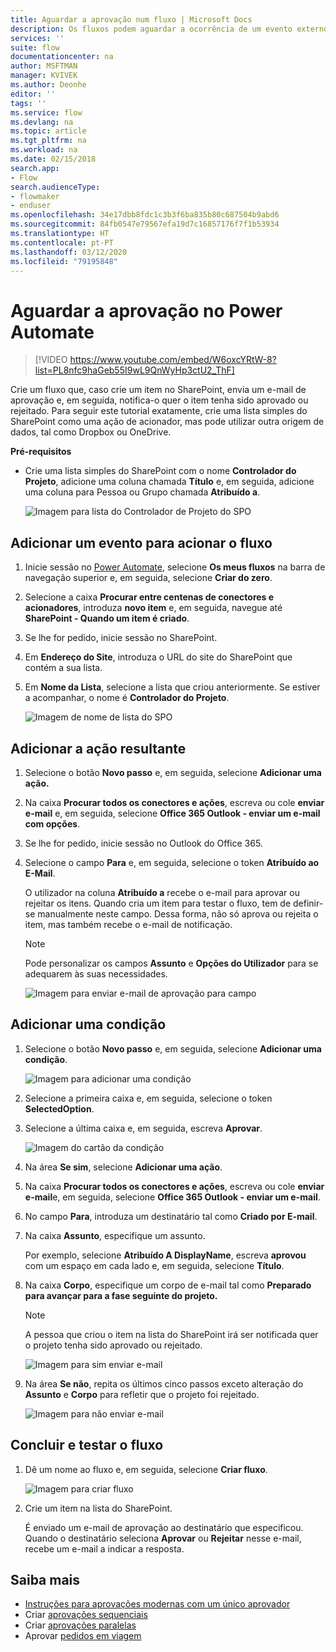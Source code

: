 ```yaml
---
title: Aguardar a aprovação num fluxo | Microsoft Docs
description: Os fluxos podem aguardar a ocorrência de um evento externo, tal como um utilizador aprovar ou rejeitar uma alteração, antes de efetuar uma ação, tal como enviar notificação da decisão.
services: ''
suite: flow
documentationcenter: na
author: MSFTMAN
manager: KVIVEK
ms.author: Deonhe
editor: ''
tags: ''
ms.service: flow
ms.devlang: na
ms.topic: article
ms.tgt_pltfrm: na
ms.workload: na
ms.date: 02/15/2018
search.app:
- Flow
search.audienceType:
- flowmaker
- enduser
ms.openlocfilehash: 34e17dbb8fdc1c3b3f6ba835b80c687504b9abd6
ms.sourcegitcommit: 84fb0547e79567efa19d7c16857176f7f1b53934
ms.translationtype: HT
ms.contentlocale: pt-PT
ms.lasthandoff: 03/12/2020
ms.locfileid: "79195848"
---
```

# <a name="wait-for-approval-in-power-automate"></a>Aguardar a aprovação no Power Automate


> [!VIDEO https://www.youtube.com/embed/W6oxcYRtW-8?list=PL8nfc9haGeb55I9wL9QnWyHp3ctU2_ThF]
>


Crie um fluxo que, caso crie um item no SharePoint, envia um e-mail de aprovação e, em seguida, notifica-o quer o item tenha sido aprovado ou rejeitado. Para seguir este tutorial exatamente, crie uma lista simples do SharePoint como uma ação de acionador, mas pode utilizar outra origem de dados, tal como Dropbox ou OneDrive.

**Pré-requisitos**

* Crie uma lista simples do SharePoint com o nome **Controlador do Projeto**, adicione uma coluna chamada **Título** e, em seguida, adicione uma coluna para Pessoa ou Grupo chamada **Atribuído a**.

   ![Imagem para lista do Controlador de Projeto do SPO](./media/wait-for-approvals/project-tracker.png)

## <a name="add-an-event-to-trigger-the-flow"></a>Adicionar um evento para acionar o fluxo

1. Inicie sessão no [Power Automate](https://flow.microsoft.com), selecione **Os meus fluxos** na barra de navegação superior e, em seguida, selecione **Criar do zero**.

1. Selecione a caixa **Procurar entre centenas de conectores e acionadores**, introduza **novo item** e, em seguida, navegue até **SharePoint - Quando um item é criado**.

1. Se lhe for pedido, inicie sessão no SharePoint.
1. Em **Endereço do Site**, introduza o URL do site do SharePoint que contém a sua lista.

1. Em **Nome da Lista**, selecione a lista que criou anteriormente. Se estiver a acompanhar, o nome é **Controlador do Projeto**.

    ![Imagem de nome de lista do SPO](./media/wait-for-approvals/SPO-list-name.png)

## <a name="add-the-resulting-action"></a>Adicionar a ação resultante

1. Selecione o botão **Novo passo** e, em seguida, selecione **Adicionar uma ação.**

1. Na caixa **Procurar todos os conectores e ações**, escreva ou cole **enviar e-mail** e, em seguida, selecione **Office 365 Outlook - enviar um e-mail com opções**.

1. Se lhe for pedido, inicie sessão no Outlook do Office 365.

1. Selecione o campo **Para** e, em seguida, selecione o token **Atribuído ao E-Mail**.

    O utilizador na coluna **Atribuído a** recebe o e-mail para aprovar ou rejeitar os itens. Quando cria um item para testar o fluxo, tem de definir-se manualmente neste campo. Dessa forma, não só aprova ou rejeita o item, mas também recebe o e-mail de notificação.

    > [!NOTE]
    > Pode personalizar os campos **Assunto** e **Opções do Utilizador** para se adequarem às suas necessidades.

    ![Imagem para enviar e-mail de aprovação para campo](./media/wait-for-approvals/send-approval-email-to.png)

## <a name="add-a-condition"></a>Adicionar uma condição

1. Selecione o botão **Novo passo** e, em seguida, selecione **Adicionar uma condição**.

    ![Imagem para adicionar uma condição](./media/wait-for-approvals/add-a-condition.png)
1. Selecione a primeira caixa e, em seguida, selecione o token **SelectedOption**.
1. Selecione a última caixa e, em seguida, escreva **Aprovar**.

    ![Imagem do cartão da condição](./media/wait-for-approvals/condition-card-2.png)

1. Na área **Se sim**, selecione **Adicionar uma ação**.

1. Na caixa **Procurar todos os conectores e ações**, escreva ou cole **enviar e-mail**e, em seguida, selecione **Office 365 Outlook - enviar um e-mail**.

1. No campo **Para**, introduza um destinatário tal como **Criado por E-mail**.

1. Na caixa **Assunto**, especifique um assunto.

    Por exemplo, selecione **Atribuído A DisplayName**, escreva **aprovou** com um espaço em cada lado e, em seguida, selecione **Título**.

1. Na caixa **Corpo**, especifique um corpo de e-mail tal como **Preparado para avançar para a fase seguinte do projeto.**

    > [!NOTE]
    > A pessoa que criou o item na lista do SharePoint irá ser notificada quer o projeto tenha sido aprovado ou rejeitado.

    ![Imagem para sim enviar e-mail](./media/wait-for-approvals/if-yes-send-email-card-3.png)

1. Na área **Se não**, repita os últimos cinco passos exceto alteração do **Assunto** e **Corpo** para refletir que o projeto foi rejeitado.

     ![Imagem para não enviar e-mail](./media/wait-for-approvals/no-send-email-2.png)

## <a name="finish-and-test-your-flow"></a>Concluir e testar o fluxo

1. Dê um nome ao fluxo e, em seguida, selecione **Criar fluxo**.

     ![Imagem para criar fluxo](./media/wait-for-approvals/create-flow.png)
1. Crie um item na lista do SharePoint.

    É enviado um e-mail de aprovação ao destinatário que especificou. Quando o destinatário seleciona **Aprovar** ou **Rejeitar** nesse e-mail, recebe um e-mail a indicar a resposta.

## <a name="learn-more"></a>Saiba mais

* [Instruções para aprovações modernas com um único aprovador](modern-approvals.md)
* Criar [aprovações sequenciais](sequential-modern-approvals.md)
* Criar [aprovações paralelas](parallel-modern-approvals.md)
* Aprovar [pedidos em viagem](mobile-approvals.md)
